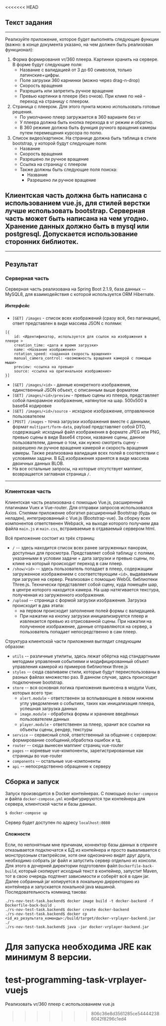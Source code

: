 <<<<<<< HEAD
## Текст задания
---
Реализуйте приложение, которое будет выполнять следующие функции (важно: в конце документа указано, на чем должен быть реализован функционал):

1. Форма формирования vr/360 плеера. Картинки хранить на сервере. В форме будут следующие поля:
    + Название с валидацией от 3 до 60 символов, только латинские+цифры.
    + Поле загрузки 360 карнинки (можно через drag-n-drop)
    + Скорость вращения
    + Разрешить или запретить ручное вращение
    + Превью картинки в плеере (без очков). При клике по ней - переход на страницу с плеером.
2. Страница с плеером. Для этого пункта можно использовать готовые решения.
    + По умолчанию плеер загружается в 360 варианте без vr
    + У плеера должна быть кнопка перехода в vr режим и обратно.
    + В 360 режиме должна быть функция ручного вращения камеры путем перемещения курсора по полю.
3. Список видео/картинок. На странице должна быть таблица в стиле bootstrap, у которой будут следующие поля:
   + Название
   + Скорость вращения
   + Разрешено ли ручное вращение
   + Ссылка на страницу с плеером
   + Также должны быть следующие поля поиска:
     + Название
     + Разрешено ли ручное вращение

Клиентская часть должна быть написана с использованием vue.js, для стилей верстки лучше использовать bootstrap.
Серверная часть может быть написана на чем угодно.
Хранение данных должно быть в mysql или postgresql.
Допускается использование сторонних библиотек.
---
---
## Результат
### Серверная часть
Серверная часть реализована на Spring Boot 2.1.9, база данных -- MySQL8, для взаимодействия с которой используется ORM Hibernate. 
##### Интерфейс
- `[GET] /images` - список всех изображений (сразу всё, без пагинации), ответ представлен в виде массива JSON с полями:
```
[{
    id: <Идентификатор, используется для ссылок на изображения в плеере > 
    creation_time: <дата и время загрузки>
    name: <Название изображения> 
    rotation_speed: <заданная скорость вращения>
    manual_camera_control: <возможность вращения камерой с помощью мыши>
    preview: <ссылка на превью>
    source: <ссылка на оригинальное изображение>
}]
```
- `[GET] /images/<id>` - данные конкретного изображения, единственный JSON объект, с описанным выше форматом
- `[GET] /images/<id>/preview` - превью сцены из плеера, представляет собой панорамное изображение, натянутое на шар. 500x500 в base64 кодировке
- `[GET] /images/<id>/source` - исходное изображение, отправленное пользователем
- `[POST] /images` - точка загрузки изображения вместе с данными, формат `multipart/form-data`, payload представляет собой DTO, содержащий: исходный файл изображения в формате JPEG или PNG, превью сцены в виде Base64 строки, название сцены, данное пользователем, данные о том, как нужно смотреть сцену - разрешено ли ручное вращение камерой и скорость вращения камеры. Также реализована валидация всех полей в соответствии с условиями задачи.
В БД изображения хранятся в виде массива двоичных данных BLOB.
- На все остальные запросы, на которые отсутствует маппинг, возвращается заглавная страница `/`.  
---
### Клиентская часть
Клиентская часть реализована с помощью Vue.js, расширенный плагинами Vuex и Vue-router. 
Для отправки запросов использовался Axios. 
Стилями приложение обогатил расширенный Bootstrap (будь он неладен), интегрированный с Vue.js (Bootstrap-vue).
За сборку всех компонентов ответственен Webpack, на выходе которого получаем два файла `main.js`  и `main.css`, встраиваемые в отдаваемый сервером html.

Всё приложение состоит из трёх страниц:
- `/` -- здесь находится список всех ранее загруженных панорам, доступных для просмотра. Представляет собой таблицу с полями, указанными в условии задачи + дата загрузки и превью сцены, по клике на который происходит переход в сам плеер.
- `/show/<id>` -- здесь пользователь попадает в плеер, содержащим загруженное изображением с соответствующим `<id>`, выдаваемым при загрузке на сервер. Реализован с помощью WebGL библиотеки Three.js. Технически представляет собой сцену, куда помещён шар, в центре которого находится камера. На шар натягивается текстура, полученная из загруженного изображения.
- `/upload` -- страница с формой загрузки изображения. Загрузка происходит в два этапа: 
  - на первом происходит заполнение полей формы с валидацией. 
  - При нажатии на кнопку загрузки инициализируется плеер и извлекается превью из отрисованной сцены. При нажатии на полученное изображение, данные отправляются на сервер, а пользователь попадает непосредственно в сам плеер.

Структура клиентской части приложения выглядит следующим образом: 
- `utils` -- различные утилиты, здесь лежат обёртка над стандартными методами управления событиями и модифицированный объект управления камерой из примеров библиотеки three.js
- `styles` -- сюда сваливаем стили, которые будут переиспользованы в разных файлах множество раз. В данном случае, здесь происходит подключение bootstrap.   
- `store` -- вся основная логика приложения вынесена в модули Vuex, которых всего три:
  - `alert.module` - ответственен за всплывающие в левом нижнем углу уведомления о событиях, таких как иницализация плеера, успешная загрузка данных
  - `image.module` - обработка формы и хранение введённых пользователем данных
  - `player.module` - ответственен за плеер, хранит все ссылки на объекты сцены, рендер, текстуры
- `service` -- сервисный слой, ответственный за общение с сервером: формирование сообщений,обработка ошибок и тд.
- `router` -- сюда вынесен маппинг страниц vue-router
- `pages` -- корневые vue-компоненты, зарегистрированные как страницы во vue-router 
- `components` -- остальные vue-компоненты
- `api` -- непосредственно обращение к серверу 

## Сборка и запуск
Запуск производится в Docker контейнерах. С помощью `docker-compose` и файла `docker-compose.yml` конфигурируются три контейнера для сервера, клиентской части и базы данных. 
```sh
$ docker-compose up
```
Сервер будет доступен по адресу `localhost:8080`
#### Сложности
Если, по непонятным мне причинам, коннектор базы данных в спринге отказывается подключатся к БД из контейнера и просто вываливается с монструозным стактрейсом, хотя они однозначно видят друг друга, необходимо собрать jar файл и запустить сервер отдельно из консоли.
Для этого в дочерней директории подготовлен файл `Dockerfile-back-build`, который скопирует исходный текст в контейнер, запустит Maven, тот в свою очередь подтянет зависимости и соберёт всё в один jar. 
Далее собранный jar копируется в локальную дирректорию из контейнера и запускается локальной java машиной.
Последовательность комманд такова:
```
./rs-nov-test-task.backend$ docker image build -t docker-backend -f Dockerfile-back-build .
./rs-nov-test-task.backend$ docker create docker-backend
./rs-nov-test-task.backend$ docker cp <id_из_результата_команды>:/build/target/docker-vrplayer-backend.jar ./
./rs-nov-test-task.backend$ java -jar docker-vrplayer-backend.jar
```
Для запуска необходима JRE как минимум 8 версии.
=======
# test-programming-task-vrplayer-vuejs
Реализовать vr/360 плеер с использованием vue.js
>>>>>>> 806c36e8d3561285ce544442386042f8296c1ed4
